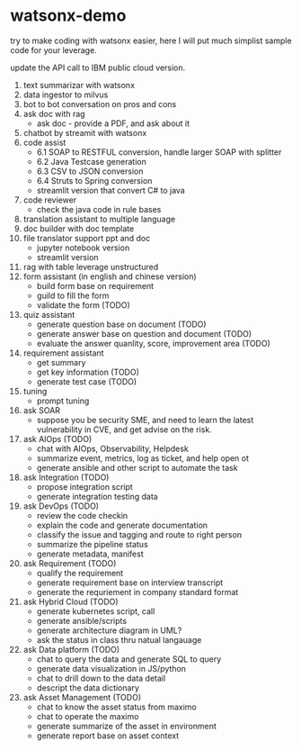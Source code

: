 # watsonx-demo

try to make coding with watsonx easier, here I will put much simplist sample code for your leverage.

update the API call to IBM public cloud version.

1. text summarizar with watsonx
2. data ingestor to milvus
3. bot to bot conversation on pros and cons
4. ask doc with rag
    - ask doc - provide a PDF, and ask about it
5. chatbot by streamit with watsonx
6. code assist
    - 6.1 SOAP to RESTFUL conversion, handle larger SOAP with splitter
    - 6.2 Java Testcase generation
    - 6.3 CSV to JSON conversion
    - 6.4 Struts to Spring conversion
    - streamlit version that convert C# to java
7. code reviewer
    - check the java code in rule bases
8. translation assistant to multiple language
9. doc builder with doc template
10. file translator support ppt and doc
    - jupyter notebook version
    - streamlit version
11. rag with table leverage unstructured
12. form assistant (in english and chinese version)
    - build form base on requirement
    - guild to fill the form
    - validate the form (TODO)
13. quiz assistant
    - generate question base on document (TODO)
    - generate answer base on question and document (TODO)
    - evaluate the answer quanlity, score, improvement area (TODO)
14. requirement assistant
    - get summary
    - get key information (TODO)
    - generate test case (TODO)
15. tuning
    - prompt tuning
16. ask SOAR
    - suppose you be security SME, and need to learn the latest vulnerability in CVE, and get advise on the risk.
17. ask AIOps (TODO)
    - chat with AIOps, Observability, Helpdesk
    - summarize event, metrics, log as ticket, and help open ot
    - generate ansible and other script to automate the task
18. ask Integration (TODO)
    - propose integration script
    - generate integration testing data
19. ask DevOps (TODO)
    - review the code checkin
    - explain the code and generate documentation
    - classify the issue and tagging and route to right person
    - summarize the pipeline status
    - generate metadata, manifest
20. ask Requirement (TODO)
    - qualify the requirement
    - generate requirement base on interview transcript
    - generate the requriement in company standard format
21. ask Hybrid Cloud (TODO)
    - generate kubernetes script, call
    - generate ansible/scripts
    - generate architecture diagram in UML?
    - ask the status in class thru natual langauage
22. ask Data platform (TODO)
    - chat to query the data and generate SQL to query
    - generate data visualization in JS/python
    - chat to drill down to the data detail
    - descript the data dictionary
23. ask Asset Management (TODO)
    - chat to know the asset status from maximo
    - chat to operate the maximo
    - generate summarize of the asset in environment
    - generate report base on asset context
